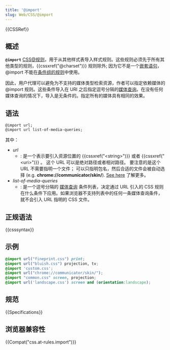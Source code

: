 ```yaml
---
title: '@import'
slug: Web/CSS/@import
---
```

{{CSSRef}}

## 概述

**`@import`** [CSS](/zh-CN/docs/Web/CSS)[@规则](/zh-CN/docs/Web/CSS/At-rule)，用于从其他样式表导入样式规则。这些规则必须先于所有其他类型的规则，{{cssxref("@charset")}} 规则除外; 因为它不是一个[嵌套语句](/zh-CN/docs/Web/CSS/Syntax#nested_statements)，@import 不能在[条件组的规则](/zh-CN/docs/Web/CSS/At-rule#Conditional_Group_Rules)中使用。

因此，用户代理可以避免为不支持的媒体类型检索资源，作者可以指定依赖媒体的 @import 规则。这些条件导入在 URI 之后指定逗号分隔的[媒体查询](/zh-CN/docs/Web/CSS/Media_Queries/Using_media_queries)。在没有任何媒体查询的情况下，导入是无条件的。指定所有的媒体具有相同的效果。

## 语法

```plain
@import url;
@import url list-of-media-queries;
```

其中：

- _url_
  - : 是一个表示要引入资源位置的 {{cssxref("&lt;string&gt;")}} 或者 {{cssxref("&lt;uri&gt;")}} 。 这个 URL 可以是绝对路径或者相对路径。 要注意的是这个 URL 不需要指明一个文件； 可以只指明包名，然后合适的文件会被自动选择 (e.g. **chrome://communicator/skin/**). [See here](/zh-CN/docs/Mozilla/Tech/XUL/Tutorial/The_Chrome_URL) 了解更多。
- _list-of-media-queries_
  - : 是一个逗号分隔的 [媒体查询](/zh-CN/docs/Web/CSS/Media_Queries/Using_media_queries) 条件列表，决定通过 URL 引入的 CSS 规则 在什么条件下应用。如果浏览器不支持列表中的任何一条媒体查询条件，就不会引入 URL 指明的 CSS 文件。

## 正规语法

{{csssyntax}}

## 示例

```css
@import url("fineprint.css") print;
@import url("bluish.css") projection, tv;
@import 'custom.css';
@import url("chrome://communicator/skin/");
@import "common.css" screen, projection;
@import url('landscape.css') screen and (orientation:landscape);
```

## 规范

{{Specifications}}

## 浏览器兼容性

{{Compat("css.at-rules.import")}}

